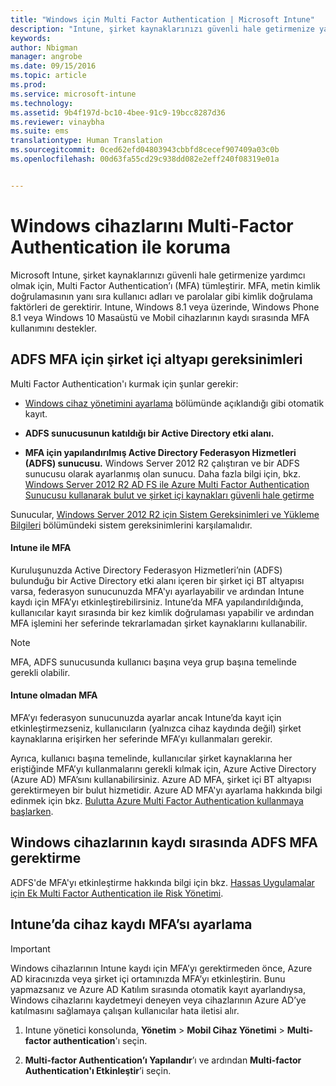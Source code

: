 ```yaml
---
title: "Windows için Multi Factor Authentication | Microsoft Intune"
description: "Intune, şirket kaynaklarınızı güvenli hale getirmenize yardımcı olmak için, Multi Factor Authentication’ı (MFA) tümleştirir."
keywords: 
author: Nbigman
manager: angrobe
ms.date: 09/15/2016
ms.topic: article
ms.prod: 
ms.service: microsoft-intune
ms.technology: 
ms.assetid: 9b4f197d-bc10-4bee-91c9-19bcc8287d36
ms.reviewer: vinaybha
ms.suite: ems
translationtype: Human Translation
ms.sourcegitcommit: 0ced62efd04803943cbbfd8cecef907409a03c0b
ms.openlocfilehash: 00d63fa55cd29c938dd082e2eff240f08319e01a


---
```


# Windows cihazlarını Multi-Factor Authentication ile koruma
Microsoft Intune, şirket kaynaklarınızı güvenli hale getirmenize yardımcı olmak için, Multi Factor Authentication’ı (MFA) tümleştirir. MFA, metin kimlik doğrulamasının yanı sıra kullanıcı adları ve parolalar gibi kimlik doğrulama faktörleri de gerektirir. Intune, Windows 8.1 veya üzerinde, Windows Phone 8.1 veya Windows 10 Masaüstü ve Mobil cihazlarının kaydı sırasında MFA kullanımını destekler.

## ADFS MFA için şirket içi altyapı gereksinimleri
Multi Factor Authentication'ı kurmak için şunlar gerekir:

-   [Windows cihaz yönetimini ayarlama](set-up-windows-device-management-with-microsoft-intune.md) bölümünde açıklandığı gibi otomatik kayıt.
-   **ADFS sunucusunun katıldığı bir Active Directory etki alanı.**

-   **MFA için yapılandırılmış Active Directory Federasyon Hizmetleri (ADFS) sunucusu.** Windows Server 2012 R2 çalıştıran ve bir ADFS sunucusu olarak ayarlanmış olan sunucu. Daha fazla bilgi için, bkz. [Windows Server 2012 R2 AD FS ile Azure Multi Factor Authentication Sunucusu kullanarak bulut ve şirket içi kaynakları güvenli hale getirme](https://azure.microsoft.com/en-us/documentation/articles/multi-factor-authentication-get-started-adfs-w2k12/)

Sunucular, [Windows Server 2012 R2 için Sistem Gereksinimleri ve Yükleme Bilgileri](http://technet.microsoft.com/library/dn303418.aspx) bölümündeki sistem gereksinimlerini karşılamalıdır.

 


#### Intune ile MFA
Kuruluşunuzda Active Directory Federasyon Hizmetleri’nin (ADFS) bulunduğu bir Active Directory etki alanı içeren bir şirket içi BT altyapısı varsa, federasyon sunucunuzda MFA'yı ayarlayabilir ve ardından Intune kaydı için MFA’yı etkinleştirebilirsiniz. Intune’da MFA yapılandırıldığında, kullanıcılar kayıt sırasında bir kez kimlik doğrulaması yapabilir ve ardından MFA işlemini her seferinde tekrarlamadan şirket kaynaklarını kullanabilir.

>[!NOTE]
>MFA, ADFS sunucusunda kullanıcı başına veya grup başına temelinde gerekli olabilir.  

#### Intune olmadan MFA
MFA’yı federasyon sunucunuzda ayarlar ancak Intune’da kayıt için etkinleştirmezseniz, kullanıcıların (yalnızca cihaz kaydında değil) şirket kaynaklarına erişirken her seferinde MFA’yı kullanmaları gerekir.

Ayrıca, kullanıcı başına temelinde, kullanıcılar şirket kaynaklarına her eriştiğinde MFA’yı kullanmalarını gerekli kılmak için, Azure Active Directory (Azure AD) MFA’sını kullanabilirsiniz. Azure AD MFA, şirket içi BT altyapısı gerektirmeyen bir bulut hizmetidir. Azure AD MFA'yı ayarlama hakkında bilgi edinmek için bkz. [Bulutta Azure Multi Factor Authentication kullanmaya başlarken](https://azure.microsoft.com/en-us/documentation/articles/multi-factor-authentication-get-started-cloud/).

## Windows cihazlarının kaydı sırasında ADFS MFA gerektirme
ADFS'de MFA'yı etkinleştirme hakkında bilgi için bkz. [Hassas Uygulamalar için Ek Multi Factor Authentication ile Risk Yönetimi](http://technet.microsoft.com/library/dn280949.aspx).

## Intune’da cihaz kaydı MFA’sı ayarlama
>[!Important]  
>Windows cihazlarının Intune kaydı için MFA’yı gerektirmeden önce, Azure AD kiracınızda veya şirket içi ortamınızda MFA’yı etkinleştirin. Bunu yapmazsanız ve Azure AD Katılım sırasında otomatik kayıt ayarlandıysa, Windows cihazlarını kaydetmeyi deneyen veya cihazlarının Azure AD’ye katılmasını sağlamaya çalışan kullanıcılar hata iletisi alır.

1.  Intune yönetici konsolunda, **Yönetim** &gt; **Mobil Cihaz Yönetimi** &gt; **Multi-factor authentication**'ı seçin.

2.  **Multi-factor Authentication’ı Yapılandır**’ı ve ardından **Multi-factor Authentication'ı Etkinleştir**’i seçin.



<!--HONumber=Sep16_HO3-->


